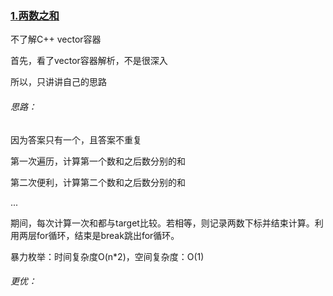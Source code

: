 ### [1.两数之和](https://github.com/NNN-HY/LeetCode/issues/1)

不了解C++ vector容器

首先，看了vector容器解析，不是很深入

所以，只讲讲自己的思路



###### 思路：

因为答案只有一个，且答案不重复

第一次遍历，计算第一个数和之后数分别的和

第二次便利，计算第二个数和之后数分别的和

...

期间，每次计算一次和都与target比较。若相等，则记录两数下标并结束计算。利用两层for循环，结束是break跳出for循环。

暴力枚举：时间复杂度O(n*2)，空间复杂度：O(1)



###### 更优：
